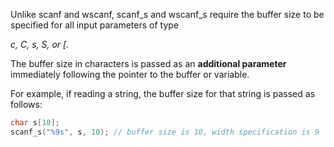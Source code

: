 Unlike scanf and wscanf, scanf_s and wscanf_s require the buffer size to be specified 
for all input parameters of type 

*c, C, s, S, or [.*

The buffer size in characters is passed as an __additional parameter__ immediately following the pointer to the buffer or variable. 

For example, if reading a string, the buffer size for that string is passed as follows:

```cpp
char s[10];
scanf_s("%9s", s, 10); // buffer size is 10, width specification is 9
```
